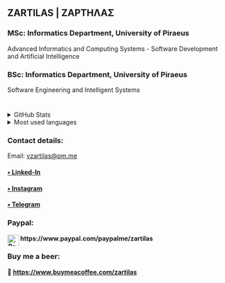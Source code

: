 ## ZARTILAS | ΖΑΡΤΗΛΑΣ
### MSc: Informatics Department,  University of Piraeus
Advanced Informatics and Computing Systems - Software Development and Αrtificial Intelligence
### BSc: Informatics Department,  University of Piraeus
Software Engineering and Intelligent Systems
#
<!DOCTYPE html>
<html>
<head>
 <meta name="viewport" content="width=device-width, initial-scale=1">
</div> 

<body>
<details>
  <summary>GitHub Stats</summary>

![Stats](https://github-readme-stats.vercel.app/api?username=zartilas&theme=midnight-purple&show_icons=true)

</details>

<details>
  <summary>Most used languages </summary>

  ![Top Langs](https://github-readme-stats.vercel.app/api/top-langs/?username=zartilas&langs_count=8)

</details>

<h3 align="left"> Contact details:</h3>
<p align="left">
 
Email: vzartilas@pm.me

<a href="https://linkedin.com/in/zartilas" target="blank"><h4> • Linked-In <h4/></a>

<a href="https://instagram.com/zartilas" target="blank"><h4> • Instagram <h4/></a>
  
<a href="https://t.me/zartilas" target="blank"><h4> • Telegram <h4/></a>
    
</p>
 
### Paypal:

 <img align="left" alt="Paypal" width="26px" src="https://user-images.githubusercontent.com/96727508/147514185-8011c042-f938-4536-ae05-80857764dbb2.png" />
https://www.paypal.com/paypalme/zartilas 
 
### Buy me a beer:

 <img>🍺 </img> 
 https://www.buymeacoffee.com/zartilas
</body>
</html>
